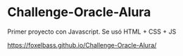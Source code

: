 # Challenge-Oracle-Alura

Primer proyecto con Javascript. Se usó HTML + CSS + JS

https://foxelbass.github.io/Challenge-Oracle-Alura/
